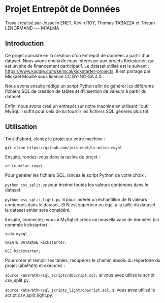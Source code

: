 # Projet Entrepôt de Données

Travail réalisé par Josselin ENET, Kévin ROY, Thomas TABAZZA et Tristan LENORMAND --- M1ALMA

## Introduction

Ce projet consiste en la création d'un entrepôt de données à partir d'un dataset. Nous avons choisi de nous intéresser aux projets Kickstarter, qui est un site de financement participatif. Le dataset utilisé est le suivant : https://www.kaggle.com/kemical/kickstarter-projects. Il est partagé par Mickaël Mouillé sous licence CC BY-NC-SA 4.0.

Nous avons ensuite rédigé un script Python afin de générer les différents fichiers SQL de création de tables et d'insertion de valeurs à partir du dataset.

Enfin, nous avons créé un entrepôt sur notre machine en utilisant l'outil MySql. Il suffit pour cela de lui fournir les fichiers SQL générés plus tôt.

## Utilisation

Tout d'abord, clonez le projet sur votre machine : 

`git clone https://github.com/joss-enet/Le-milan-royal`

Ensuite, rendez-vous dans la racine du projet : 

`cd Le-milan-royal`

Pour générer les fichiers SQL, lancez le script Python de votre choix :

`python csv_split.py` pour insérer toutes les valeurs contenues dans le dataset.

`python csv_split_light.py N` pour insérer un échantillon de N valeurs contenues dans le dataset. Si N est supérieur ou égal à la taille du dataset, le dataset entier sera considéré.

Ensuite, connectez-vous à MySql et créez un nouvella vase de données (ici nommée kickstarter) :

`sudo mysql`

`CREATE DATABASE kickstarter;`

`USE kickstarter;`

Pour créer et remplir les tables, récupérez le chemin absolu du répertoire du projet (absPath) et exécutez :

`source <absPath>/sql_scripts/dbScript.sql;` si vous avez utilisé le script csv_split.py.

`source <absPath>/sql_scripts_light/dbScript.sql;` si vous avez utilisé le script csv_split_light.py.
